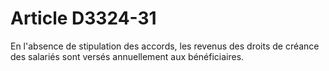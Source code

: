 # Article D3324-31

  
En l'absence de stipulation des accords, les revenus des droits de créance des salariés sont versés annuellement aux bénéficiaires.